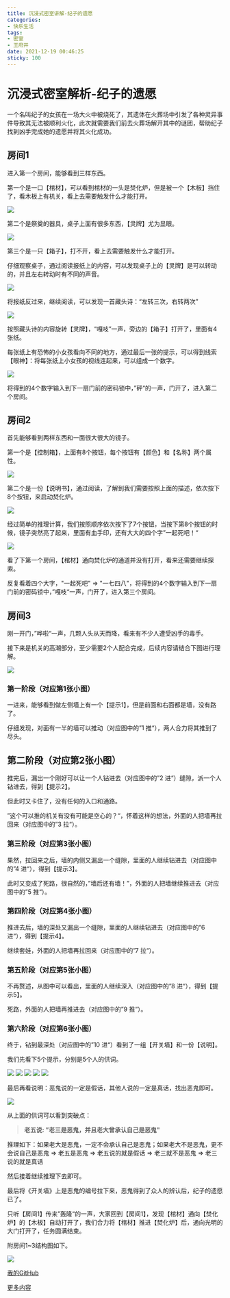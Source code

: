 ```yaml
---
title: 沉浸式密室讲解-纪子的遗愿
categories:
- 快乐生活
tags:
- 密室
- 王府井
date: 2021-12-19 00:46:25
sticky: 100
---
```


# 沉浸式密室解析-纪子的遗愿

一个名叫纪子的女孩在一场大火中被烧死了，其遗体在火葬场中引发了各种灵异事件导致其无法被顺利火化，此次就需要我们前去火葬场解开其中的谜团，帮助纪子找到凶手完成她的遗愿并将其火化成功。

## 房间1
进入第一个房间，能够看到三样东西。

第一个是一口【棺材】，可以看到棺材的一头是焚化炉，但是被一个【木板】挡住了，看木板上有机关，看上去需要触发什么才能打开。

![](https://nginx.mostintelligentape.com/blogimg/202112/jizideyiyuan/room_1_5.jpg)

第二个是祭奠的器具，桌子上面有很多东西，【灵牌】尤为显眼。

![](https://nginx.mostintelligentape.com/blogimg/202112/jizideyiyuan/room_1_1.jpg)

第三个是一只【箱子】，打不开，看上去需要触发什么才能打开。

仔细观察桌子，通过阅读报纸上的内容，可以发现桌子上的【灵牌】是可以转动的，并且左右转动时有不同的声音。

![](https://nginx.mostintelligentape.com/blogimg/202112/jizideyiyuan/room_1_2.jpg)

将报纸反过来，继续阅读，可以发现一首藏头诗：“左转三次，右转两次”

![](https://nginx.mostintelligentape.com/blogimg/202112/jizideyiyuan/room_1_6.jpg)

按照藏头诗的内容旋转【灵牌】，“嘎吱”一声，旁边的【箱子】打开了，里面有4张纸。

每张纸上有恐怖的小女孩看向不同的地方，通过最后一张的提示，可以得到线索【眼神】：将每张纸上小女孩的视线连起来，可以组成一个数字。

![](https://nginx.mostintelligentape.com/blogimg/202112/jizideyiyuan/room_1_3.jpg)

将得到的4个数字输入到下一扇门前的密码锁中，”砰“的一声，门开了，进入第二个房间。

## 房间2
首先能够看到两样东西和一面很大很大的镜子。

第一个是【控制箱】，上面有8个按钮，每个按钮有【颜色】和【名称】两个属性。

![](https://nginx.mostintelligentape.com/blogimg/202112/jizideyiyuan/room_2_1.jpg)

第二个是一份【说明书】，通过阅读，了解到我们需要按照上面的描述，依次按下8个按钮，来启动焚化炉。

![](https://nginx.mostintelligentape.com/blogimg/202112/jizideyiyuan/room_2_2.jpg)

经过简单的推理计算，我们按照顺序依次按下了7个按钮，当按下第8个按钮的时候，镜子突然亮了起来，里面有血手印，还有大大的四个字”一起死吧！“

![](https://nginx.mostintelligentape.com/blogimg/202112/jizideyiyuan/room_2_3.jpg)

看了下第一个房间，【棺材】通向焚化炉的通道并没有打开，看来还需要继续探索。

反复看着四个大字，"一起死吧" => "一七四八"，将得到的4个数字输入到下一扇门前的密码锁中，”嘎吱“一声，门开了，进入第三个房间。

## 房间3
刚一开门，”哗啦“一声，几颗人头从天而降，看来有不少人遭受凶手的毒手。

接下来是机关的高潮部分，至少需要2个人配合完成，后续内容请结合下图进行理解。

![](https://nginx.mostintelligentape.com/blogimg/202112/jizideyiyuan/room_3_8.jpg)

### 第一阶段（对应第1张小图）
一进来，能够看到做左侧墙上有一个【提示1】，但是前面和右面都是墙，没有路了。

仔细发现，对面有一半的墙可以推动（对应图中的”1 推“），两人合力将其推到了尽头。

## 第二阶段（对应第2张小图）

推完后，漏出一个刚好可以让一个人钻进去（对应图中的”2 进“）缝隙，派一个人钻进去，得到【提示2】。

但此时又卡住了，没有任何的入口和通路。

”这个可以推的机关有没有可能是空心的？“，怀着这样的想法，外面的人把墙再拉回来（对应图中的”3 拉“）。

### 第三阶段（对应第3张小图）

果然，拉回来之后，墙的内侧又漏出一个缝隙，里面的人继续钻进去（对应图中的”4 进“），得到【提示3】。

此时又变成了死路，很自然的，”墙后还有墙！”，外面的人把墙继续推进去（对应图中的”5 推“）。

### 第四阶段（对应第4张小图）

推进去后，墙的深处又漏出一个缝隙，里面的人继续钻进去（对应图中的”6 进“），得到【提示4】。

继续套娃，外面的人把墙再拉回来（对应图中的”7 拉“）。

### 第五阶段（对应第5张小图）

不再赘述，从图中可以看出，里面的人继续深入（对应图中的”8 进“），得到【提示5】。

死路，外面的人把墙再推进去（对应图中的”9 推“）。

### 第六阶段（对应第6张小图）

终于，钻到最深处（对应图中的”10 进“）看到了一组【开关墙】和一份【说明】。

我们先看下5个提示，分别是5个人的供词。

![](https://nginx.mostintelligentape.com/blogimg/202112/jizideyiyuan/room_3_1.jpg)
![](https://nginx.mostintelligentape.com/blogimg/202112/jizideyiyuan/room_3_2.jpg)
![](https://nginx.mostintelligentape.com/blogimg/202112/jizideyiyuan/room_3_3.jpg)
![](https://nginx.mostintelligentape.com/blogimg/202112/jizideyiyuan/room_3_4.jpg)
![](https://nginx.mostintelligentape.com/blogimg/202112/jizideyiyuan/room_3_5.jpg)

最后再看说明：恶鬼说的一定是假话，其他人说的一定是真话，找出恶鬼即可。

![](https://nginx.mostintelligentape.com/blogimg/202112/jizideyiyuan/room_3_6.jpg)

从上面的供词可以看到突破点：

> **老五说: ”老三是恶鬼，并且老大曾承认自己是恶鬼"**

推理如下：如果老大是恶鬼，一定不会承认自己是恶鬼；如果老大不是恶鬼，更不会说自己是恶鬼 => 老五是恶鬼 => 老五说的就是假话 => 老三就不是恶鬼 => 老三说的就是真话 

然后接着继续推理下去即可。

最后将《开关墙》上是恶鬼的编号拉下来，恶鬼得到了众人的辨认后，纪子的遗愿已了。

只听【房间1】传来”轰隆“的一声，大家回到【房间1】，发现【棺材】通向【焚化炉】的【木板】自动打开了，我们合力将【棺材】推进【焚化炉】后，通向光明的大门打开了，任务圆满结束。

附房间1~3结构图如下。

![](https://nginx.mostintelligentape.com/blogimg/202112/jizideyiyuan/room_3_9.jpg)

[我的GitHub](https://github.com/josiahzhao)
 
[更多内容](https://www.mostintelligentape.com/)